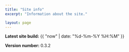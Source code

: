 ```yaml
---
title: "Site info"
excerpt: "Information about the site."

layout: page
---
```


**Latest site build:** 		{{ "now" | date: "%d-%m-%Y %H:%M" }}

**Version number:**			0.3.2